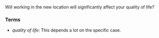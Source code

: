 Will working in the new location will significantly affect your quality of life?

### Terms
* *quality of life*: This depends a lot on the specific case.
